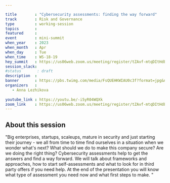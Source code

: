 ```yaml
---

title        : "Cybersecurity assessments: finding the way forward"
track        : Risk and Governance
type         : working-session
topics       :
featured     :
event        : mini-summit
when_year    : 2023
when_month   : Apr
when_day     : Tue
when_time    : WS-18-19
hey_summit   : https://us06web.zoom.us/meeting/register/tZAvf-mtqDItHdEa09RddKWi4JwQSTxFYfbq
session_slack:
#status       : draft
description  :
banner       : https://pbs.twimg.com/media/FsQUEHKWIAU0c3f?format=jpg&name=900x900
organizers   :
   - Anna Lezhikova
  
youtube_link : https://youtu.be/-i5yR04WQXk
zoom_link    : https://us06web.zoom.us/meeting/register/tZAvf-mtqDItHdEa09RddKWi4JwQSTxFYfbq
---
```



## About this session
"Big enterprises, startups, scaleups, mature in security and just starting their journey - we all from time to time find ourselves in a situation when we wonder what's next? What should we do to make this company secure? Are we doing the right thing? 
Cybersecurity assessments help to get the answers and find a way forward. We will talk about frameworks and approaches, how to start self-assessments and what to look for in third party offers if you need help. 
At the end of the presentation you will know what type of assessment you need now and what first steps to make. "
